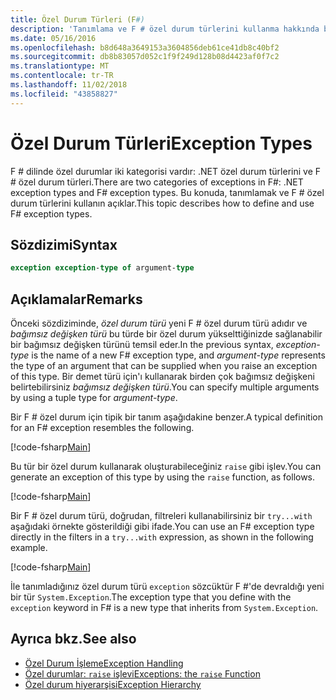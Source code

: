 ```yaml
---
title: Özel Durum Türleri (F#)
description: 'Tanımlama ve F # özel durum türlerini kullanma hakkında bilgi edinin.'
ms.date: 05/16/2016
ms.openlocfilehash: b8d648a3649153a3604856deb61ce41db8c40bf2
ms.sourcegitcommit: db8b83057d052c1f9f249d128b08d4423af0f7c2
ms.translationtype: MT
ms.contentlocale: tr-TR
ms.lasthandoff: 11/02/2018
ms.locfileid: "43858827"
---
```

# <a name="exception-types"></a><span data-ttu-id="caab9-103">Özel Durum Türleri</span><span class="sxs-lookup"><span data-stu-id="caab9-103">Exception Types</span></span>

<span data-ttu-id="caab9-104">F # dilinde özel durumlar iki kategorisi vardır: .NET özel durum türlerini ve F # özel durum türleri.</span><span class="sxs-lookup"><span data-stu-id="caab9-104">There are two categories of exceptions in F#: .NET exception types and F# exception types.</span></span> <span data-ttu-id="caab9-105">Bu konuda, tanımlamak ve F # özel durum türlerini kullanın açıklar.</span><span class="sxs-lookup"><span data-stu-id="caab9-105">This topic describes how to define and use F# exception types.</span></span>

## <a name="syntax"></a><span data-ttu-id="caab9-106">Sözdizimi</span><span class="sxs-lookup"><span data-stu-id="caab9-106">Syntax</span></span>

```fsharp
exception exception-type of argument-type
```

## <a name="remarks"></a><span data-ttu-id="caab9-107">Açıklamalar</span><span class="sxs-lookup"><span data-stu-id="caab9-107">Remarks</span></span>

<span data-ttu-id="caab9-108">Önceki sözdiziminde, *özel durum türü* yeni F # özel durum türü adıdır ve *bağımsız değişken türü* bu türde bir özel durum yükselttiğinizde sağlanabilir bir bağımsız değişken türünü temsil eder.</span><span class="sxs-lookup"><span data-stu-id="caab9-108">In the previous syntax, *exception-type* is the name of a new F# exception type, and *argument-type* represents the type of an argument that can be supplied when you raise an exception of this type.</span></span> <span data-ttu-id="caab9-109">Bir demet türü için'ı kullanarak birden çok bağımsız değişkeni belirtebilirsiniz *bağımsız değişken türü*.</span><span class="sxs-lookup"><span data-stu-id="caab9-109">You can specify multiple arguments by using a tuple type for *argument-type*.</span></span>

<span data-ttu-id="caab9-110">Bir F # özel durum için tipik bir tanım aşağıdakine benzer.</span><span class="sxs-lookup"><span data-stu-id="caab9-110">A typical definition for an F# exception resembles the following.</span></span>

[!code-fsharp[Main](../../../../samples/snippets/fsharp/lang-ref-2/snippet5501.fs)]

<span data-ttu-id="caab9-111">Bu tür bir özel durum kullanarak oluşturabileceğiniz `raise` gibi işlev.</span><span class="sxs-lookup"><span data-stu-id="caab9-111">You can generate an exception of this type by using the `raise` function, as follows.</span></span>

[!code-fsharp[Main](../../../../samples/snippets/fsharp/lang-ref-2/snippet5502.fs)]

<span data-ttu-id="caab9-112">Bir F # özel durum türü, doğrudan, filtreleri kullanabilirsiniz bir `try...with` aşağıdaki örnekte gösterildiği gibi ifade.</span><span class="sxs-lookup"><span data-stu-id="caab9-112">You can use an F# exception type directly in the filters in a `try...with` expression, as shown in the following example.</span></span>

[!code-fsharp[Main](../../../../samples/snippets/fsharp/lang-ref-2/snippet5503.fs)]

<span data-ttu-id="caab9-113">İle tanımladığınız özel durum türü `exception` sözcüktür F #'de devraldığı yeni bir tür `System.Exception`.</span><span class="sxs-lookup"><span data-stu-id="caab9-113">The exception type that you define with the `exception` keyword in F# is a new type that inherits from `System.Exception`.</span></span>

## <a name="see-also"></a><span data-ttu-id="caab9-114">Ayrıca bkz.</span><span class="sxs-lookup"><span data-stu-id="caab9-114">See also</span></span>

- [<span data-ttu-id="caab9-115">Özel Durum İşleme</span><span class="sxs-lookup"><span data-stu-id="caab9-115">Exception Handling</span></span>](index.md)
- [<span data-ttu-id="caab9-116">Özel durumlar: `raise` işlevi</span><span class="sxs-lookup"><span data-stu-id="caab9-116">Exceptions: the `raise` Function</span></span>](the-raise-function.md)
- [<span data-ttu-id="caab9-117">Özel durum hiyerarşisi</span><span class="sxs-lookup"><span data-stu-id="caab9-117">Exception Hierarchy</span></span>](https://msdn.microsoft.com/library/z4c5tckx.aspx)
